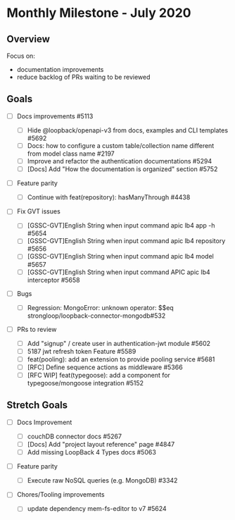 # Monthly Milestone - July 2020

## Overview

Focus on:

- documentation improvements
- reduce backlog of PRs waiting to be reviewed

## Goals

- [ ] Docs improvements #5113

  - [ ] Hide @loopback/openapi-v3 from docs, examples and CLI templates #5692
  - [ ] Docs: how to configure a custom table/collection name different from
        model class name #2197
  - [ ] Improve and refactor the authentication documentations #5294
  - [ ] [Docs] Add "How the documentation is organized" section #5752

- [ ] Feature parity

  - [ ] Continue with feat(repository): hasManyThrough #4438

- [ ] Fix GVT issues

  - [ ] [GSSC-GVT]English String when input command apic lb4 app -h #5654
  - [ ] [GSSC-GVT]English String when input command apic lb4 repository #5656
  - [ ] [GSSC-GVT]English String when input command apic lb4 model #5657
  - [ ] [GSSC-GVT]English String when input command APIC apic lb4 interceptor
        #5658

- [ ] Bugs

  - [ ] Regression: MongoError: unknown operator: \$\$eq
        strongloop/loopback-connector-mongodb#532

- [ ] PRs to review
  - [ ] Add "signup" / create user in authentication-jwt module #5602
  - [ ] 5187 jwt refresh token Feature #5589
  - [ ] feat(pooling): add an extension to provide pooling service #5681
  - [ ] [RFC] Define sequence actions as middleware #5366
  - [ ] [RFC WIP] feat(typegoose): add a component for typegoose/mongoose
        integration #5152

## Stretch Goals

- [ ] Docs Improvement

  - [ ] couchDB connector docs #5267
  - [ ] [Docs] Add "project layout reference" page #4847
  - [ ] Add missing LoopBack 4 Types docs #5063

- [ ] Feature parity

  - [ ] Execute raw NoSQL queries (e.g. MongoDB) #3342

- [ ] Chores/Tooling improvements

  - [ ] update dependency mem-fs-editor to v7 #5624
